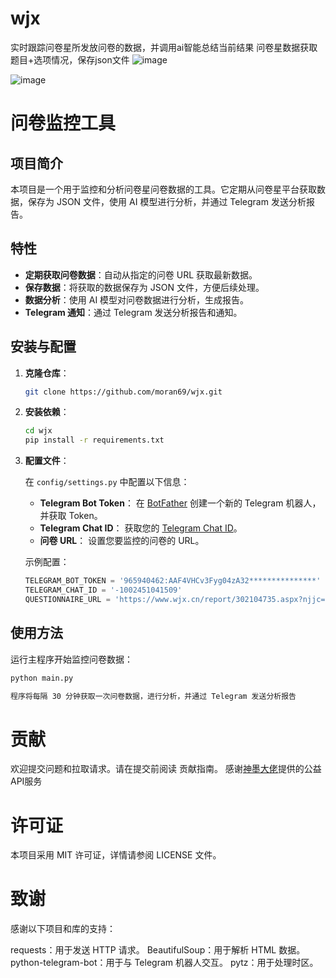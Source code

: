 # wjx
实时跟踪问卷星所发放问卷的数据，并调用ai智能总结当前结果
问卷星数据获取题目+选项情况，保存json文件
![image](https://github.com/user-attachments/assets/b8778c68-9f75-4a1b-a3a9-233b0b1c518a)

![image](https://github.com/user-attachments/assets/e53e9c8b-c290-463b-989d-456fdf2138db)

# 问卷监控工具

## 项目简介

本项目是一个用于监控和分析问卷星问卷数据的工具。它定期从问卷星平台获取数据，保存为 JSON 文件，使用 AI 模型进行分析，并通过 Telegram 发送分析报告。

## 特性

- **定期获取问卷数据**：自动从指定的问卷 URL 获取最新数据。
- **保存数据**：将获取的数据保存为 JSON 文件，方便后续处理。
- **数据分析**：使用 AI 模型对问卷数据进行分析，生成报告。
- **Telegram 通知**：通过 Telegram 发送分析报告和通知。

## 安装与配置

1. **克隆仓库**：

    ```bash
    git clone https://github.com/moran69/wjx.git
    ```


2. **安装依赖**：

    ```bash
    cd wjx
    pip install -r requirements.txt
    ```


3. **配置文件**：

    在 `config/settings.py` 中配置以下信息：  

    - **Telegram Bot Token**： 在 [BotFather](https://core.telegram.org/bots#botfather) 创建一个新的 Telegram 机器人，并获取 Token。  
    - **Telegram Chat ID**： 获取您的 [Telegram Chat ID](https://telegramcnweb.com/post/telegram%E5%A6%82%E4%BD%95%E8%8E%B7%E5%8F%96chat-id/)。  
    - **问卷 URL**： 设置您要监控的问卷的 URL。  

    示例配置：  

    ```python
    TELEGRAM_BOT_TOKEN = '965940462:AAF4VHCv3Fyg04zA32***************'
    TELEGRAM_CHAT_ID = '-1002451041509'
    QUESTIONNAIRE_URL = 'https://www.wjx.cn/report/302104735.aspx?njjc=1'
    ```


## 使用方法

运行主程序开始监控问卷数据：

```bash
python main.py

程序将每隔 30 分钟获取一次问卷数据，进行分析，并通过 Telegram 发送分析报告

 ```
# **贡献**
欢迎提交问题和拉取请求。请在提交前阅读 贡献指南。
感谢[神墨大佬](https://linux.do/u/smnet/summary)提供的公益API服务

# **许可证**
本项目采用 MIT 许可证，详情请参阅 LICENSE 文件。

# **致谢**
感谢以下项目和库的支持：

requests：用于发送 HTTP 请求。
BeautifulSoup：用于解析 HTML 数据。
python-telegram-bot：用于与 Telegram 机器人交互。
pytz：用于处理时区。
